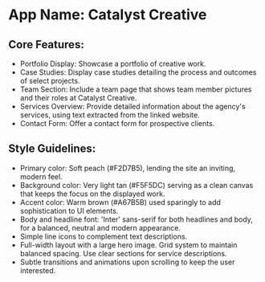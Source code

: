 # **App Name**: Catalyst Creative

## Core Features:

- Portfolio Display: Showcase a portfolio of creative work.
- Case Studies: Display case studies detailing the process and outcomes of select projects.
- Team Section: Include a team page that shows team member pictures and their roles at Catalyst Creative.
- Services Overview: Provide detailed information about the agency's services, using text extracted from the linked website.
- Contact Form: Offer a contact form for prospective clients.

## Style Guidelines:

- Primary color: Soft peach (#F2D7B5), lending the site an inviting, modern feel.
- Background color: Very light tan (#F5F5DC) serving as a clean canvas that keeps the focus on the displayed work.
- Accent color: Warm brown (#A67B5B) used sparingly to add sophistication to UI elements.
- Body and headline font: 'Inter' sans-serif for both headlines and body, for a balanced, neutral and modern appearance.
- Simple line icons to complement text descriptions.
- Full-width layout with a large hero image. Grid system to maintain balanced spacing. Use clear sections for service descriptions.
- Subtle transitions and animations upon scrolling to keep the user interested.